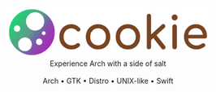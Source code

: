 <div align="center">
<img src="banner-cookie.png" width=400>
<br>
Experience Arch with a side of salt
<br>
<br>
Arch • GTK • Distro • UNIX-like • Swift
</div>
